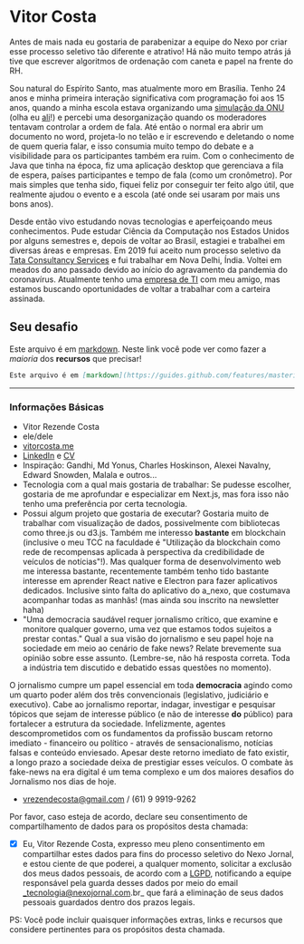 # Vitor Costa

Antes de mais nada eu gostaria de parabenizar a equipe do Nexo por criar esse processo seletivo tão diferente e atrativo! Há não muito tempo atrás já tive que escrever algoritmos de ordenação com caneta e papel na frente do RH.

Sou natural do Espírito Santo, mas atualmente moro em Brasília. Tenho 24 anos e minha primeira interação significativa com programação foi aos 15 anos, quando a minha escola estava organizando uma [simulação da ONU](https://pt.wikipedia.org/wiki/Simula%C3%A7%C3%A3o_da_ONU) (olha eu [ali](http://www2.davincivix.com.br/davinci.php?area=noticias&e=61&c=man4db850238b17b)!) e percebi uma desorganização quando os moderadores tentavam controlar a ordem de fala. Até então o normal era abrir um documento no word, projeta-lo no telão e ir escrevendo e deletando o nome de quem queria falar, e isso consumia muito tempo do debate e a visibilidade para os participantes também era ruim. Com o conhecimento de Java que tinha na época, fiz uma aplicação desktop que gerenciava a fila de espera, países participantes e tempo de fala (como um cronômetro). Por mais simples que tenha sido, fiquei feliz por conseguir ter feito algo útil, que realmente ajudou o evento e a escola (até onde sei usaram por mais uns bons anos).

Desde então vivo estudando novas tecnologias e aperfeiçoando meus conhecimentos. Pude estudar Ciência da Computação nos Estados Unidos por alguns semestres e, depois de voltar ao Brasil, estagiei e trabalhei em diversas áreas e empresas. Em 2019 fui aceito num processo seletivo da [Tata Consultancy Services](https://www.tcs.com/worldwide) e fui trabalhar em Nova Delhi, Índia. Voltei em meados do ano passado devido ao início do agravamento da pandemia do coronavírus. Atualmente tenho uma [empresa de TI](https://letsupscale.com/) com meu amigo, mas estamos buscando oportunidades de voltar a trabalhar com a carteira assinada.

## Seu desafio

Este arquivo é em [markdown](https://guides.github.com/features/mastering-markdown/). Neste link você pode ver como fazer a _maioria_ dos **recursos** que precisar!

```markdown
Este arquivo é em [markdown](https://guides.github.com/features/mastering-markdown/). Neste link você pode ver como fazer a _maioria_ dos **recursos** que precisar!
```

----

### Informações Básicas

- Vitor Rezende Costa
- ele/dele
- [vitorcosta.me](https://vitorcosta.me)
- [LinkedIn](https://www.linkedin.com/in/vrezendecosta/) e [CV](https://drive.google.com/file/d/1nstSOjf8JOJlOPKuulNMyRNM9-SA9-Fm/view?usp=sharing)
- Inspiração: Gandhi, Md Yonus, Charles Hoskinson, Alexei Navalny, Edward Snowden, Malala e outros...
- Tecnologia com a qual mais gostaria de trabalhar: Se pudesse escolher, gostaria de me aprofundar e especializar em Next.js, mas fora isso não tenho uma preferência por certa tecnologia.
- Possui algum projeto que gostaria de executar? Gostaria muito de trabalhar com visualização de dados, possivelmente com bibliotecas como three.js ou d3.js. Também me interesso **bastante** em blockchain (inclusive o meu TCC na faculdade é "Utilização da blockchain como rede de recompensas aplicada à perspectiva da credibilidade de veículos de notícias"!). Mas qualquer forma de desenvolvimento web me interessa bastante, recentemente também tenho tido bastante interesse em aprender React native e Electron para fazer aplicativos dedicados. Inclusive sinto falta do aplicativo do a_nexo, que costumava acompanhar todas as manhãs! (mas ainda sou inscrito na newsletter haha)
- "Uma democracia saudável requer jornalismo crítico, que examine e monitore qualquer governo, uma vez que estamos todos sujeitos a prestar contas." Qual a sua visão do jornalismo e seu papel hoje na sociedade em meio ao cenário de fake news? Relate brevemente sua opinião sobre esse assunto. (Lembre-se, não há resposta correta. Toda a indústria tem discutido e debatido essas questões no momento).

O jornalismo cumpre um papel essencial em toda **democracia** agindo como um quarto poder além dos três convencionais (legislativo, judiciário e executivo). Cabe ao jornalismo reportar, indagar, investigar e pesquisar tópicos que sejam de interesse público (e não de interesse **do** público) para fortalecer a estrutura da sociedade. Infelizmente, agentes descomprometidos com os fundamentos da profissão buscam retorno imediato - financeiro ou político - através de sensacionalismo, notícias falsas e conteúdo enviesado. Apesar deste retorno imediato de fato existir, a longo prazo a sociedade deixa de prestigiar esses veículos. O combate às fake-news na era digital é um tema complexo e um dos maiores desafios do Jornalismo nos dias de hoje.

- vrezendecosta@gmail.com / (61) 9 9919-9262

Por favor, caso esteja de acordo, declare seu consentimento de compartilhamento de dados para os propósitos desta chamada:

- [X] Eu, Vitor Rezende Costa, expresso meu pleno consentimento em compartilhar estes dados para fins do processo seletivo do Nexo Jornal, e estou ciente de que poderei, a qualquer momento, solicitar a exclusão dos meus dados pessoais, de acordo com a [LGPD](http://www.planalto.gov.br/ccivil_03/_ato2015-2018/2018/lei/l13709.htm), notificando a equipe responsável pela guarda desses dados por meio do email _tecnologia@nexojornal.com.br_ que fará a eliminação de seus dados pessoais guardados dentro dos prazos legais.

PS: Você pode incluir quaisquer informações extras, links e recursos que considere pertinentes para os propósitos desta chamada.
